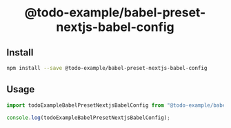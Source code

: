 <h1 align="center">
  @todo-example/babel-preset-nextjs-babel-config
</h1>

<p align="center">
</p>

## Install

```bash
npm install --save @todo-example/babel-preset-nextjs-babel-config
```

## Usage

```js
import todoExampleBabelPresetNextjsBabelConfig from "@todo-example/babel-preset-nextjs-babel-config";

console.log(todoExampleBabelPresetNextjsBabelConfig);
```
